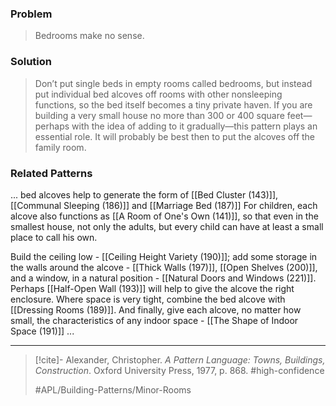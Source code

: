 ### Problem
>Bedrooms make no sense.

### Solution
>Don’t put single beds in empty rooms called bedrooms, but instead put individual bed alcoves off rooms with other nonsleeping functions, so the bed itself becomes a tiny private haven.
>If you are building a very small house no more than 300 or 400 square feet—perhaps with the idea of adding to it gradually—this pattern plays an essential role. It will probably be best then to put the alcoves off the family room.

### Related Patterns
... bed alcoves help to generate the form of [[Bed Cluster (143)]], [[Communal Sleeping (186)]] and [[Marriage Bed (187)]] For children, each alcove also functions as [[A Room of One's Own (141)]], so that even in the smallest house, not only the adults, but every child can have at least a small place to call his own.

Build the ceiling low - [[Ceiling Height Variety (190)]]; add some storage in the walls around the alcove - [[Thick Walls (197)]], [[Open Shelves (200)]], and a window, in a natural position - [[Natural Doors and Windows (221)]]. Perhaps [[Half-Open Wall (193)]] will help to give the alcove the right enclosure. Where space is very tight, combine the bed alcove with [[Dressing Rooms (189)]]. And finally, give each alcove, no matter how small, the characteristics of any indoor space - [[The Shape of Indoor Space (191)]] ...

---

> [!cite]- Alexander, Christopher. _A Pattern Language: Towns, Buildings, Construction_. Oxford University Press, 1977, p. 868.
> #high-confidence
>
> #APL/Building-Patterns/Minor-Rooms
